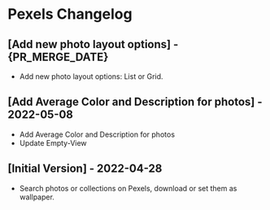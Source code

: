 # Pexels Changelog

## [Add new photo layout options] - {PR_MERGE_DATE}

- Add new photo layout options: List or Grid.

## [Add Average Color and Description for photos] - 2022-05-08

- Add Average Color and Description for photos
- Update Empty-View

## [Initial Version] - 2022-04-28

- Search photos or collections on Pexels, download or set them as wallpaper.
